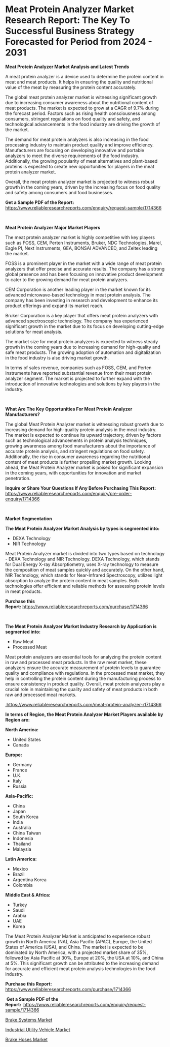 <p><h1>Meat Protein Analyzer Market Research Report: The Key To Successful Business Strategy Forecasted for Period from 2024 - 2031</h1></p><p><strong>Meat Protein Analyzer Market Analysis and Latest Trends</strong></p>
<p><p>A meat protein analyzer is a device used to determine the protein content in meat and meat products. It helps in ensuring the quality and nutritional value of the meat by measuring the protein content accurately.</p><p>The global meat protein analyzer market is witnessing significant growth due to increasing consumer awareness about the nutritional content of meat products. The market is expected to grow at a CAGR of 9.7% during the forecast period. Factors such as rising health consciousness among consumers, stringent regulations on food quality and safety, and technological advancements in the food industry are driving the growth of the market.</p><p>The demand for meat protein analyzers is also increasing in the food processing industry to maintain product quality and improve efficiency. Manufacturers are focusing on developing innovative and portable analyzers to meet the diverse requirements of the food industry. Additionally, the growing popularity of meat alternatives and plant-based proteins is expected to create new opportunities for players in the meat protein analyzer market.</p><p>Overall, the meat protein analyzer market is projected to witness robust growth in the coming years, driven by the increasing focus on food quality and safety among consumers and food businesses.</p></p>
<p><strong>Get a Sample PDF of the Report:&nbsp;</strong> <a href="https://www.reliableresearchreports.com/enquiry/request-sample/1714366">https://www.reliableresearchreports.com/enquiry/request-sample/1714366</a></p>
<p>&nbsp;</p>
<p><strong>Meat Protein Analyzer Major Market Players</strong></p>
<p><p>The meat protein analyzer market is highly competitive with key players such as FOSS, CEM, Perten Instruments, Bruker, NDC Technologies, Marel, Eagle PI, Next Instruments, GEA, BONSAI ADVANCED, and Zeltex leading the market.</p><p>FOSS is a prominent player in the market with a wide range of meat protein analyzers that offer precise and accurate results. The company has a strong global presence and has been focusing on innovative product development to cater to the growing demand for meat protein analyzers.</p><p>CEM Corporation is another leading player in the market known for its advanced microwave-based technology in meat protein analysis. The company has been investing in research and development to enhance its product offerings and expand its market reach.</p><p>Bruker Corporation is a key player that offers meat protein analyzers with advanced spectroscopic technology. The company has experienced significant growth in the market due to its focus on developing cutting-edge solutions for meat analysis.</p><p>The market size for meat protein analyzers is expected to witness steady growth in the coming years due to increasing demand for high-quality and safe meat products. The growing adoption of automation and digitalization in the food industry is also driving market growth.</p><p>In terms of sales revenue, companies such as FOSS, CEM, and Perten Instruments have reported substantial revenue from their meat protein analyzer segment. The market is projected to further expand with the introduction of innovative technologies and solutions by key players in the industry.</p></p>
<p>&nbsp;</p>
<p><strong>What Are The Key Opportunities For Meat Protein Analyzer Manufacturers?</strong></p>
<p><p>The global Meat Protein Analyzer market is witnessing robust growth due to increasing demand for high-quality protein analysis in the meat industry. The market is expected to continue its upward trajectory, driven by factors such as technological advancements in protein analysis techniques, growing awareness among food manufacturers about the importance of accurate protein analysis, and stringent regulations on food safety. Additionally, the rise in consumer awareness regarding the nutritional content of meat products is further propelling market growth. Looking ahead, the Meat Protein Analyzer market is poised for significant expansion in the coming years, with opportunities for innovation and market penetration.</p></p>
<p><strong>Inquire or Share Your Questions If Any Before Purchasing This Report:</strong> <a href="https://www.reliableresearchreports.com/enquiry/pre-order-enquiry/1714366">https://www.reliableresearchreports.com/enquiry/pre-order-enquiry/1714366</a></p>
<p>&nbsp;</p>
<p><strong>Market Segmentation</strong></p>
<p><strong>The Meat Protein Analyzer Market Analysis by types is segmented into:</strong></p>
<p><ul><li>DEXA Technology</li><li>NIR Technology</li></ul></p>
<p><p>Meat Protein Analyzer market is divided into two types based on technology - DEXA Technology and NIR Technology. DEXA Technology, which stands for Dual Energy X-ray Absorptiometry, uses X-ray technology to measure the composition of meat samples quickly and accurately. On the other hand, NIR Technology, which stands for Near-Infrared Spectroscopy, utilizes light absorption to analyze the protein content in meat samples. Both technologies offer efficient and reliable methods for assessing protein levels in meat products.</p></p>
<p><strong>Purchase this Report:&nbsp;</strong><a href="https://www.reliableresearchreports.com/purchase/1714366">https://www.reliableresearchreports.com/purchase/1714366</a></p>
<p>&nbsp;</p>
<p><strong>The Meat Protein Analyzer Market Industry Research by Application is segmented into:</strong></p>
<p><ul><li>Raw Meat</li><li>Processed Meat</li></ul></p>
<p><p>Meat protein analyzers are essential tools for analyzing the protein content in raw and processed meat products. In the raw meat market, these analyzers ensure the accurate measurement of protein levels to guarantee quality and compliance with regulations. In the processed meat market, they help in controlling the protein content during the manufacturing process to ensure consistency in product quality. Overall, meat protein analyzers play a crucial role in maintaining the quality and safety of meat products in both raw and processed meat markets.</p></p>
<p><a href="https://www.reliableresearchreports.com/meat-protein-analyzer-r1714366">&nbsp;https://www.reliableresearchreports.com/meat-protein-analyzer-r1714366</a></p>
<p><strong>In terms of Region, the Meat Protein Analyzer Market Players available by Region are:</strong></p>
<p>
    <p> <strong> North America: </strong>
        <ul>
            <li>United States</li>
            <li>Canada</li>
        </ul>
        </p> 
    <p> <strong> Europe: </strong>
        <ul>
            <li>Germany</li>
            <li>France</li>
            <li>U.K.</li>
            <li>Italy</li>
            <li>Russia</li>
        </ul>
        </p> 
    <p> <strong> Asia-Pacific: </strong>
        <ul>
            <li>China</li>
            <li>Japan</li>
            <li>South Korea</li>
            <li>India</li>
            <li>Australia</li>
            <li>China Taiwan</li>
            <li>Indonesia</li>
            <li>Thailand</li>
            <li>Malaysia</li>
        </ul>
        </p> 
    <p> <strong> Latin America: </strong>
        <ul>
            <li>Mexico</li>
            <li>Brazil</li>
            <li>Argentina Korea</li>
            <li>Colombia</li>
        </ul>
        </p> 
    <p> <strong> Middle East & Africa: </strong>
        <ul>
            <li>Turkey</li>
            <li>Saudi</li>
            <li>Arabia</li>
            <li>UAE</li>
            <li>Korea</li>
        </ul>
    </p>
    </p>
<p><p>The Meat Protein Analyzer Market is anticipated to experience robust growth in North America (NA), Asia Pacific (APAC), Europe, the United States of America (USA), and China. The market is expected to be dominated by North America, with a projected market share of 35%, followed by Asia Pacific at 30%, Europe at 20%, the USA at 10%, and China at 5%. This significant growth can be attributed to the increasing demand for accurate and efficient meat protein analysis technologies in the food industry.</p></p>
<p><strong>Purchase this Report: </strong><a href="https://www.reliableresearchreports.com/purchase/1714366">https://www.reliableresearchreports.com/purchase/1714366</a></p>
<p>&nbsp;<strong>Get a Sample PDF of the Report:&nbsp;&nbsp;</strong><a href="https://www.reliableresearchreports.com/enquiry/request-sample/1714366">https://www.reliableresearchreports.com/enquiry/request-sample/1714366</a></p>
<p><strong></strong></p>
<p><p><a href="https://www.linkedin.com/pulse/global-brake-systems-market-types-applications-major-vhzde?trackingId=%2FTUJmSggmpiPMpGEeFNUkQ%3D%3D">Brake Systems Market</a></p><p><a href="https://www.linkedin.com/pulse/industrial-utility-vehicle-market-dynamics-2024-2031-also-qtdle?trackingId=ZyIinigGoWCm%2FLfN22GEjQ%3D%3D">Industrial Utility Vehicle Market</a></p><p><a href="https://www.linkedin.com/pulse/brake-hoses-market-growth-trends-covid-19-impact-forecasts-e11te?trackingId=BxB2xvsjqJsAAv8CoTPxmQ%3D%3D">Brake Hoses Market</a></p></p>